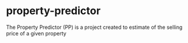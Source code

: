 # property-predictor
The Property Predictor (PP) is a project created to estimate of the selling price of a given property
